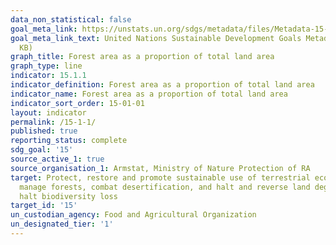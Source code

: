 ```yaml
---
data_non_statistical: false
goal_meta_link: https://unstats.un.org/sdgs/metadata/files/Metadata-15-01-01.pdf
goal_meta_link_text: United Nations Sustainable Development Goals Metadata (PDF 379
  KB)
graph_title: Forest area as a proportion of total land area
graph_type: line
indicator: 15.1.1
indicator_definition: Forest area as a proportion of total land area
indicator_name: Forest area as a proportion of total land area
indicator_sort_order: 15-01-01
layout: indicator
permalink: /15-1-1/
published: true
reporting_status: complete
sdg_goal: '15'
source_active_1: true
source_organisation_1: Armstat, Ministry of Nature Protection of RA
target: Protect, restore and promote sustainable use of terrestrial ecosystems, sustainably
  manage forests, combat desertification, and halt and reverse land degradation and
  halt biodiversity loss
target_id: '15'
un_custodian_agency: Food and Agricultural Organization
un_designated_tier: '1'
---
```

